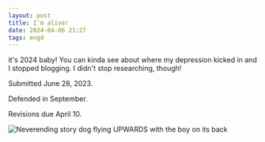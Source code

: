 ```yaml
---
layout: post
title: I'm alive! 
date: 2024-04-06 21:27
tags: engd
---
```


it's 2024 baby! You can kinda see about where my depression kicked in and I stopped blogging. I didn't stop researching, though!  

Submitted June 28, 2023.

Defended in September. 

Revisions due April 10. 

![Neverending story dog flying UPWARDS with the boy on its back]([https://giphy.com/gifs/movie-black-and-white-film-1k8kiMuK9H8g8](https://media.giphy.com/media/v1.Y2lkPTc5MGI3NjExeWYzdDZ4NDE0YnFyMHhmZTFsY3A3ZmVwOGo5MnU0bHU0dHpoN3A4ZSZlcD12MV9pbnRlcm5hbF9naWZfYnlfaWQmY3Q9Zw/1k8kiMuK9H8g8/giphy.gif))
